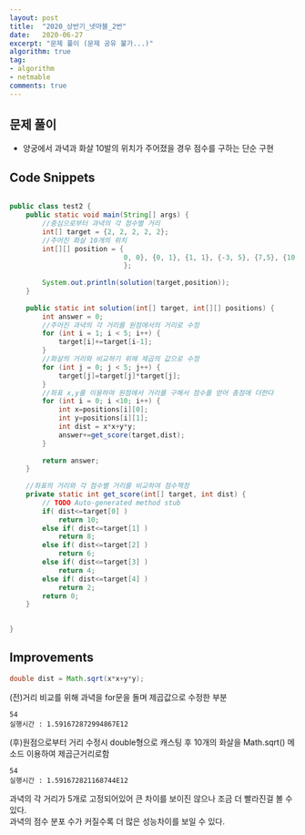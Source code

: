 ```yaml
---
layout: post
title:  "2020_상반기_넷마블_2번"
date:   2020-06-27
excerpt: "문제 풀이 (문제 공유 불가...)"
algorithm: true
tag:
- algorithm
- netmable
comments: true
---
```


## 문제 풀이
 - 양궁에서 과녁과 화살 10발의 위치가 주어졌을 경우 점수를 구하는 단순 구현




## Code Snippets

```java

public class test2 {
	public static void main(String[] args) {
		//중심으로부터 과녁의 각 점수별 거리
		int[] target = {2, 2, 2, 2, 2};
		//주어진 화살 10개의 위치
		int[][] position = {
                            0, 0}, {0, 1}, {1, 1}, {-3, 5}, {7,5}, {10, 0}, {-15, 22}, {-6, -5}, {3, 3}, {5, -5}
                            };
		
		System.out.println(solution(target,position));
	}
	
	public static int solution(int[] target, int[][] positions) {
        int answer = 0;
        //주어진 과녁의 각 거리를 원점에서의 거리로 수정
        for (int i = 1; i < 5; i++) {
			target[i]+=target[i-1];
		}
        //화살의 거리와 비교하기 위해 제곱의 값으로 수정
        for (int j = 0; j < 5; j++) {
        	target[j]=target[j]*target[j];        	
        }
        //좌표 x,y를 이용하여 원점에서 거리를 구해서 점수를 얻어 총점에 더한다 
        for (int i = 0; i <10; i++) {
			int x=positions[i][0];
			int y=positions[i][1];
			int dist = x*x+y*y;
			answer+=get_score(target,dist);
		}
        
        return answer;
    }
	
	//좌표의 거리와 각 점수별 거리를 비교하여 점수책정
	private static int get_score(int[] target, int dist) {
		// TODO Auto-generated method stub
		if( dist<=target[0] )
			return 10;
		else if( dist<=target[1] )
			return 8;
		else if( dist<=target[2] )
			return 6;
		else if( dist<=target[3] )
			return 4;
		else if( dist<=target[4] )
			return 2;
		return 0;
	}

	
}


```

## Improvements
```java  
double dist = Math.sqrt(x*x+y*y);
```
 (전)거리 비교를 위해 과녁을 for문을 돌며 제곱값으로 수정한 부분 
```  
54
실행시간 : 1.591672872994867E12
 ```  
 (후)원점으로부터 거리 수정시 double형으로 캐스팅 후 10개의 화살을 Math.sqrt() 메소드 이용하여 제곱근거리로함
 
 ```  
54
실행시간 : 1.591672821168744E12
 ```  

과녁의 각 거리가 5개로 고정되어있어 큰 차이를 보이진 않으나 조금 더 빨라진걸 볼 수 있다.  
과녁의 점수 분포 수가 커질수록 더 많은 성능차이를 보일 수 있다.
 


